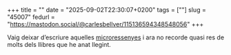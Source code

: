 +++
title = ""
date = "2025-09-02T22:30:07+0200"
tags = [""]
slug = "45007"
fedurl = "https://mastodon.social/@carlesbellver/115136594348548056"
+++

Vaig deixar d’escriure aquelles [microressenyes](https://carlesbellver.net/tags/ressenyes/) i ara no recorde quasi res de molts dels llibres que he anat llegint.
